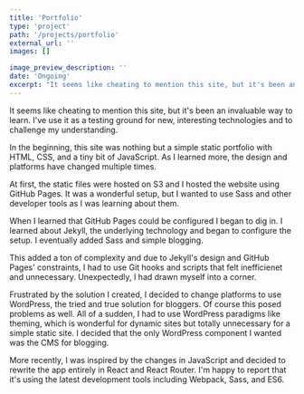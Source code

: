 ```yaml
---
title: 'Portfolio'
type: 'project'
path: '/projects/portfolio'
external_url: ''
images: []

image_preview_description: ''
date: 'Ongoing'
excerpt: "It seems like cheating to mention this site, but it's been an invaluable way to learn. I've use it as a testing ground for new, interesting technologies and to challenge my understanding. Read on to learn about the evolution of this site."
---
```


It seems like cheating to mention this site, but it's been an invaluable way to learn. I've use it as a testing ground for new, interesting technologies and to challenge my understanding.

In the beginning, this site was nothing but a simple static portfolio with HTML, CSS, and a tiny bit of JavaScript. As I learned more, the design and platforms have changed multiple times.

At first, the static files were hosted on S3 and I hosted the website using GitHub Pages. It was a wonderful setup, but I wanted to use Sass and other developer tools as I was learning about them.

When I learned that GitHub Pages could be configured I began to dig in. I learned about Jekyll, the underlying technology and began to configure the setup. I eventually added Sass and simple blogging.

This added a ton of complexity and due to Jekyll's design and GitHub Pages' constraints, I had to use Git hooks and scripts that felt inefficienet and unnecessary. Unexpectedly, I had drawn myself into a corner.

Frustrated by the solution I created, I decided to change platforms to use WordPress, the tried and true solution for bloggers. Of course this posed problems as well. All of a sudden, I had to use WordPress paradigms like theming, which is wonderful for dynamic sites but totally unnecessary for a simple static site. I decided that the only WordPress component I wanted was the CMS for blogging.

More recently, I was inspired by the changes in JavaScript and decided to rewrite the app entirely in React and React Router. I'm happy to report that it's using the latest development tools including Webpack, Sass, and ES6.
